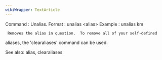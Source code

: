 ```yaml
---
wikiWrapper: TextArticle
---
```

Command : Unalias.
Format  : unalias &lt;alias&gt;
Example : unalias km

     Removes the alias in question.  To remove all of your self-defined 
aliases, the 'clearaliases' command can be used.

See also: alias, clearaliases
